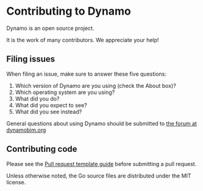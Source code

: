 # Contributing to Dynamo

Dynamo is an open source project.

It is the work of many contributors. We appreciate your help!

## Filing issues

When filing an issue, make sure to answer these five questions:

1. Which version of Dynamo are you using (check the About box)?
2. Which operating system are you using?
3. What did you do?
4. What did you expect to see?
5. What did you see instead?

General questions about using Dynamo should be submitted to [the forum at dynamobim.org](http://dynamobim.org/forums/forum/dyn/)

## Contributing code

Please see the [Pull request template guide](https://github.com/DynamoDS/Dynamo/wiki/Choosing-a-Pull-Request-Template)
before submitting a pull request.

Unless otherwise noted, the Go source files are distributed under
the MIT license.
